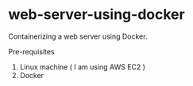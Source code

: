 # web-server-using-docker
Containerizing a web server using Docker.

Pre-requisites
1. Linux machine ( I am using AWS EC2 )
2. Docker

